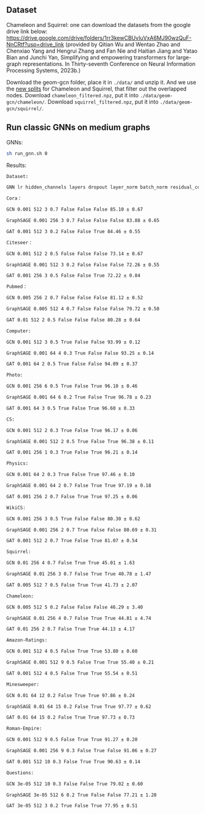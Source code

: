 ## Dataset

Chameleon and Squirrel: one can download the datasets from the google drive link below:
https://drive.google.com/drive/folders/1rr3kewCBUvIuVxA6MJ90wzQuF-NnCRtf?usp=drive_link (provided by Qitian Wu and Wentao Zhao and Chenxiao Yang and Hengrui Zhang and Fan Nie and Haitian Jiang and Yatao Bian and Junchi Yan, Simplifying and empowering transformers for large-graph representations. In Thirty-seventh Conference on Neural Information Processing Systems, 2023b.)

Download the geom-gcn folder, place it in `./data/` and unzip it. And we use the [new splits](https://github.com/yandex-research/heterophilous-graphs/tree/main) for Chameleon and Squirrel, that filter out the overlapped nodes.
Download `chameleon_filtered.npz`, put it into `./data/geom-gcn/chameleon/`.
Download `squirrel_filtered.npz`, put it into `./data/geom-gcn/squirrel/`.

## Run classic GNNs on medium graphs

GNNs:
```bash
sh run_gnn.sh 0
```

Results:
```bash
Dataset:

GNN lr hidden_channels layers dropout layer_norm batch_norm residual_connections

Cora：

GCN 0.001 512 3 0.7 False False False 85.10 ± 0.67 

GraphSAGE 0.001 256 3 0.7 False False False 83.88 ± 0.65 

GAT 0.001 512 3 0.2 False False True 84.46 ± 0.55 

Citeseer：

GCN 0.001 512 2 0.5 False False False 73.14 ± 0.67 

GraphSAGE 0.001 512 3 0.2 False False False 72.26 ± 0.55 

GAT 0.001 256 3 0.5 False False True 72.22 ± 0.84 

Pubmed：

GCN 0.005 256 2 0.7 False False False 81.12 ± 0.52

GraphSAGE 0.005 512 4 0.7 False False False 79.72 ± 0.50 

GAT 0.01 512 2 0.5 False False False 80.28 ± 0.64 

Computer:

GCN 0.001 512 3 0.5 True False False 93.99 ± 0.12

GraphSAGE 0.001 64 4 0.3 True False False 93.25 ± 0.14  

GAT 0.001 64 2 0.5 True False False 94.09 ± 0.37 

Photo:

GCN 0.001 256 6 0.5 True False True 96.10 ± 0.46 

GraphSAGE 0.001 64 6 0.2 True False True 96.78 ± 0.23 

GAT 0.001 64 3 0.5 True False True 96.60 ± 0.33 

CS:

GCN 0.001 512 2 0.3 True False True 96.17 ± 0.06

GraphSAGE 0.001 512 2 0.5 True False True 96.38 ± 0.11 

GAT 0.001 256 1 0.3 True False True 96.21 ± 0.14 

Physics:

GCN 0.001 64 2 0.3 True False True 97.46 ± 0.10 

GraphSAGE 0.001 64 2 0.7 False True True 97.19 ± 0.18 

GAT 0.001 256 2 0.7 False True True 97.25 ± 0.06 

WikiCS:

GCN 0.001 256 3 0.5 True False False 80.30 ± 0.62 

GraphSAGE 0.001 256 2 0.7 True False False 80.69 ± 0.31 

GAT 0.001 512 2 0.7 True False True 81.07 ± 0.54 

Squirrel:

GCN 0.01 256 4 0.7 False True True 45.01 ± 1.63 

GraphSAGE 0.01 256 3 0.7 False True True 40.78 ± 1.47 

GAT 0.005 512 7 0.5 False True True 41.73 ± 2.07 

Chameleon:

GCN 0.005 512 5 0.2 False False False 46.29 ± 3.40 

GraphSAGE 0.01 256 4 0.7 False True True 44.81 ± 4.74 

GAT 0.01 256 2 0.7 False True True 44.13 ± 4.17  

Amazon-Ratings:

GCN 0.001 512 4 0.5 False True True 53.80 ± 0.60 

GraphSAGE 0.001 512 9 0.5 False True True 55.40 ± 0.21 

GAT 0.001 512 4 0.5 False True True 55.54 ± 0.51 

Minesweeper:

GCN 0.01 64 12 0.2 False True True 97.86 ± 0.24 

GraphSAGE 0.01 64 15 0.2 False True True 97.77 ± 0.62 

GAT 0.01 64 15 0.2 False True True 97.73 ± 0.73 

Roman-Empire:

GCN 0.001 512 9 0.5 False True True 91.27 ± 0.20 

GraphSAGE 0.001 256 9 0.3 False True False 91.06 ± 0.27

GAT 0.001 512 10 0.3 False True True 90.63 ± 0.14 

Questions:

GCN 3e-05 512 10 0.3 False False True 79.02 ± 0.60 

GraphSAGE 3e-05 512 6 0.2 True False False 77.21 ± 1.28

GAT 3e-05 512 3 0.2 True False True 77.95 ± 0.51 
```
